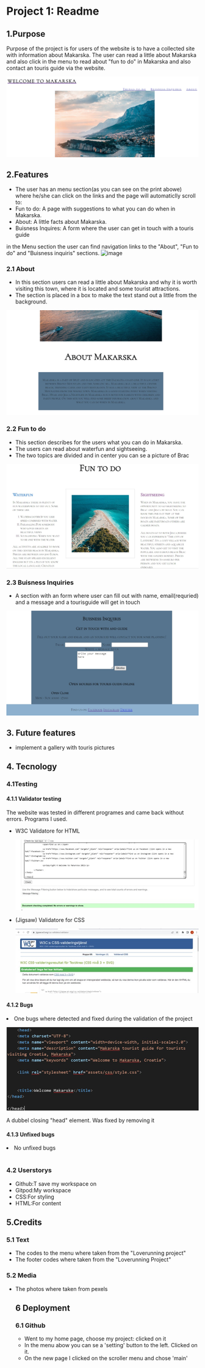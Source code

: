 <h1>Project 1: Readme</h1>
<h2>1.Purpose</h2>
<p>Purpose of the project is for users of the website is to have a collected site with information about Makarska. The user can read a little about Makarska and also click in the menu to read about "fun to do" in Makarska and also contact an touris guide via the website.</p>

![bild](assets/images/bild1projekt.jpg)


<h2 id="features">2.Features</h2>
<ul>
  <li>The user has an menu section(as you can see on the print abowe) where he/she can click on the links and the page will automaticlly scroll to:</li>
   <li>Fun to do: A page with suggestions to what you can do when in Makarska.</li>
   <li>About: A little facts about Makarska.</li>
   <li>Buisness Inquires: A form where the user can get in touch with a touris guide</li>

</ul>

in the Menu section the user can find navigation links to the "About", "Fun to do" and "Buisness inquiris" sections.
![image](https://user-images.githubusercontent.com/108834853/180093984-00174115-7ec0-4234-9486-c7beb51b1ccf.png)



<h3>2.1 About</h3> 
 <ul>
  <li>In this section users can read a little about Makarska and why it is worth visiting this town, where it is located and some tourist attractions.</li>
  <li>The section is placed in a box to make the text stand out a little from the background.</li>
</ul>

![bild](assets/images/projekt1bild2.jpg)


<h3>2.2 Fun to do</h3>
 <ul>
  <li>This section describes for the users what you can do in Makarska.</li>
  <li>The users can read about waterfun and sightseeing.</li>
  <li>The two topics are divided and in center you can se a picture of Brac</li>
 </ul>

 ![bild](assets/images/projekt1bild3.jpg)

<h3>2.3  Buisness Inquiries</h3>
 <ul>
  <li>A section with an form where user can fill out with name, email(requried) and a message and a tourisguide will get in touch</li>
 </ul>
 
 ![bild](assets/images/projekt1bild4.jpg)

<h2>3. Future features</h2>
 <ul>
  <li>implement a gallery with touris pictures</li>
</ul>

<h2>4. Tecnology</h2>

<h3>4.1Testing</h3>

<h4>4.1.1 Validator testing</h4>

  <p>The website was tested in different programes and came back without errors. Programs I used.</p>
   <ul>
    <li>W3C Validatore for HTML</li>

  ![bild](assets/images/validationhtml.jpg)

  <li>(Jigsaw) Validatore for CSS</li>

  ![bild](assets/images/valdiationcss.jpg)
   </ul> 

 <h4>4.1.2 Bugs</h4>

  <li> One bugs where detected and fixed during the validation of the project</li>

 ![bild](assets/images/debug1.jpg)
 <p>A dubbel closing "head" element. Was fixed by removing it</p>

  <h4>4.1.3 Unfixed bugs</h4>
   <li>No unfixed bugs</li>
<br>
  <h3>4.2 Userstorys</h3>

  <ul>
  <li>Github:T save my workspace on</li>
  <li>Gitpod:My workspace</li>
  <li>CSS:For styling</li>
  <li>HTML:For content</li>
  </ul>

<h2>5.Credits</h2>

 <h3>5.1 Text</h3>
   <ul>
    <li>The codes to the menu where taken from the "Loverunning project"</li>
    <li>The footer codes where taken from the "Loverunning Project"</li>
    </ul>   

 <h3>5.2 Media</h3>
  <ul>
   <li>The photos where taken from pexels</li>   

   <h2>6 Deployment</h2>

   <h3>6.1 Github</h3>
   <ul>
   <li>Went to my home page, choose my project: clicked on it</li>
   <li>In the menu abow you can se a 'setting' button to the left. Clicked on it.</li>
   <li>On the new page I clicked on the scroller menu and chose 'main'</li>
   </ul>








